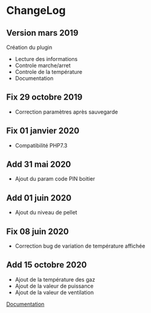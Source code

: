 ChangeLog
===

Version mars 2019
---

Création du plugin

-   Lecture des informations
-   Controle marche/arret
-   Controle de la température
-   Documentation

Fix 29 octobre 2019
---

-   Correction paramètres après sauvegarde

Fix 01 janvier 2020
---

-   Compatibilité PHP7.3

Add 31 mai 2020
---

-   Ajout du param code PIN boitier

Add 01 juin 2020
---

-   Ajout du niveau de pellet

Fix 08 juin 2020
---

-   Correction bug de variation de température affichée

Add 15 octobre 2020
---

-   Ajout de la température des gaz
-   Ajout de la valeur de puissance
-   Ajout de la valeur de ventilation

[Documentation](index.md)